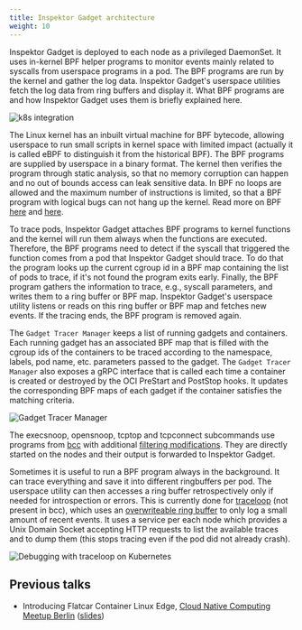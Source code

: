 ```yaml
---
title: Inspektor Gadget architecture
weight: 10
---
```


Inspektor Gadget is deployed to each node as a privileged DaemonSet.
It uses in-kernel BPF helper programs to monitor events mainly related to
syscalls from userspace programs in a pod. The BPF programs are run by
the kernel and gather the log data. Inspektor Gadget's userspace
utilities fetch the log data from ring buffers and display it. What BPF
programs are and how Inspektor Gadget uses them is briefly explained here.

![k8s integration](architecture/k8s.svg)

The Linux kernel has an inbuilt virtual machine for BPF bytecode, allowing
userspace to run small scripts in kernel space with limited impact (actually
it is called eBPF to distinguish it from the historical BPF).
The BPF programs are supplied by userspace in a binary format. The kernel
then verifies the program through static analysis, so that no memory corruption
can happen and no out of bounds access can leak sensitive data.
In BPF no loops are allowed and the maximum number of instructions is limited,
so that a BPF program with logical bugs can not hang up the kernel.
Read more on BPF [here](https://lwn.net/Articles/740157/) and [here](http://www.brendangregg.com/ebpf.html).

To trace pods, Inspektor Gadget attaches BPF programs to kernel functions and
the kernel will run them always when the functions are executed. Therefore, the BPF
programs need to detect if the syscall that triggered the function comes from a pod
that Inspektor Gadget should trace. To do that the program looks up the current
cgroup id in a BPF map containing the list of pods to trace, if it's not found
the program exits early.
Finally, the BPF program gathers the information to trace, e.g., syscall parameters,
and writes them to a ring buffer or BPF map. Inspektor Gadget's userspace utility
listens or reads on this ring buffer or BPF map and fetches new events.
If the tracing ends, the BPF program is removed again.

The `Gadget Tracer Manager` keeps a list of running gadgets and containers.
Each running gadget has an associated BPF map that is filled with the cgroup
ids of the containers to be traced according to the namespace, labels, pod name,
etc. parameters passed to the gadget.
The `Gadget Tracer Manager` also exposes a gRPC interface that is called each
time a container is created or destroyed by the OCI PreStart and PostStop hooks.
It updates the corresponding BPF maps of each gadget if the container satisfies
the matching criteria.

![Gadget Tracer Manager](architecture/gadget-tracer-manager.svg)

The execsnoop, opensnoop, tcptop and tcpconnect subcommands use programs
from [bcc](https://github.com/iovisor/bcc) with additional [filtering modifications](https://github.com/iovisor/bcc/blob/master/docs/filtering_by_cgroups.md).
They are directly started on the nodes and their output is forwarded to Inspektor Gadget.

Sometimes it is useful to run a BPF program always in the background. It can trace
everything and save it into different ringbuffers per pod.
The userspace utility can then accesses a ring buffer retrospectively only if needed
for introspection or errors. This is currently done for [traceloop](https://github.com/kinvolk/traceloop) (not present in bcc),
which uses an [overwriteable ring buffer](https://lwn.net/Articles/694140/) to only log a small amount of recent events.
It uses a service per each node which provides a Unix Domain Socket accepting HTTP
requests to list the available traces and to dump them (this stops tracing even if the
pod did not already crash).

![Debugging with traceloop on Kubernetes](architecture/traceloop.svg)

## Previous talks

- Introducing Flatcar Container Linux Edge, [Cloud Native Computing Meetup Berlin](https://www.meetup.com/Cloud-Native-Computing-Berlin/events/260143677/) ([slides](https://docs.google.com/presentation/d/1YF7R2b9HHYrcdpz2BuBznpISuVVZsXZEwD8a6SJoDwQ/edit))

